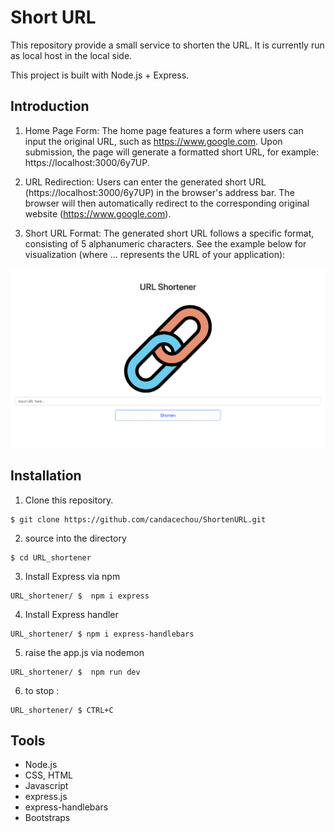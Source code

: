 # Short URL

This repository provide a small service to shorten the URL. It is currently run as local host in the local side.

This project is built with Node.js + Express.

## Introduction
1. Home Page Form: The home page features a form where users can input the original URL, such as https://www.google.com. Upon submission, the page will generate a formatted short URL, for example: https://localhost:3000/6y7UP.

2. URL Redirection: Users can enter the generated short URL (https://localhost:3000/6y7UP) in the browser's address bar. The browser will then automatically redirect to the corresponding original website (https://www.google.com).

3. Short URL Format: The generated short URL follows a specific format, consisting of 5 alphanumeric characters. See the example below for visualization (where ... represents the URL of your application):

![search page](./images/URL_Shortener.png)

## Installation 
1. Clone this repository.

``` 
$ git clone https://github.com/candacechou/ShortenURL.git
```

2. source into the directory

```
$ cd URL_shortener
```

3. Install Express via npm

```
URL_shortener/ $  npm i express
```
4. Install Express handler
```
URL_shortener/ $ npm i express-handlebars
```
5. raise the app.js via nodemon

```
URL_shortener/ $  npm run dev 
```

6. to stop :

```
URL_shortener/ $ CTRL+C
```

## Tools

- Node.js
- CSS, HTML
- Javascript
- express.js
- express-handlebars
- Bootstraps